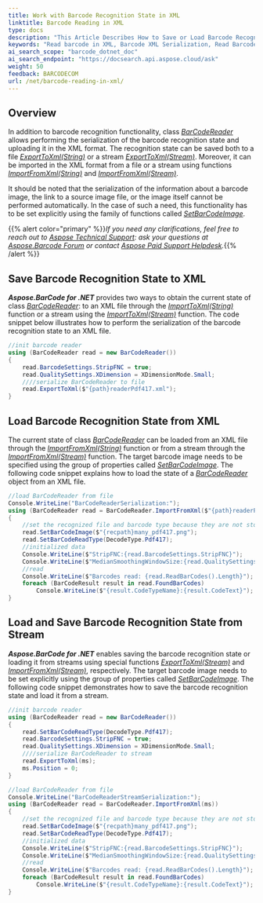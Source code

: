```yaml
---
title: Work with Barcode Recognition State in XML
linktitle: Barcode Reading in XML
type: docs
description: "This Article Describes How to Save or Load Barcode Recognition State in the XML format"
keywords: "Read barcode in XML, Barcode XML Serialization, Read Barcode from Stream, Scan Barcode from Image, Many Barcodes in One Image, Read PDF417 Barcode, Barcode in WPF Project, Aspose.BarCode, Read Barcode C#"
ai_search_scope: "barcode_dotnet_doc"
ai_search_endpoint: "https://docsearch.api.aspose.cloud/ask"
weight: 50
feedback: BARCODECOM
url: /net/barcode-reading-in-xml/
---
```


## **Overview**
In addition to barcode recognition functionality, class [*BarCodeReader*](https://reference.aspose.com/barcode/net/aspose.barcode.barcoderecognition/barcodereader) allows performing the serialization of the barcode recognition state and uploading it in the XML format. The recognition state can be saved both to a file [*ExportToXml(String)*](https://reference.aspose.com/barcode/net/aspose.barcode.barcoderecognition.barcodereader/exporttoxml/methods/1) or a stream [*ExportToXml(Stream)*](https://reference.aspose.com/barcode/net/aspose.barcode.barcoderecognition/barcodereader/methods/exporttoxml). Moreover, it can be imported in the XML format from a file or a stream using functions [*ImportFromXml(String)*](https://reference.aspose.com/barcode/net/aspose.barcode.barcoderecognition.barcodereader/importfromxml/methods/1) and [*ImportFromXml(Stream)*](https://reference.aspose.com/barcode/net/aspose.barcode.barcoderecognition/barcodereader/methods/importfromxml). 
  
It should be noted that the serialization of the information about a barcode image, the link to a source image file, or the image itself cannot be performed automatically. In the case of such a need, this functionality has to be set explicitly using the family of functions called [*SetBarCodeImage*](https://reference.aspose.com/barcode/net/aspose.barcode.barcoderecognition/barcodereader/methods/setbarcodeimage/index).    

{{% alert color="primary" %}}*If you need any clarifications, feel free to reach out to [Aspose Technical Support](/barcode/net/technical-support/): ask your questions at [Aspose.Barcode Forum](https://forum.aspose.com/c/barcode/13) or contact [Aspose Paid Support Helpdesk](https://helpdesk.aspose.com/).*{{% /alert %}}

## **Save Barcode Recognition State to XML**
***Aspose.BarCode for .NET*** provides two ways to obtain the current state of class [*BarCodeReader*](https://reference.aspose.com/barcode/net/aspose.barcode.barcoderecognition/barcodereader): to an XML file through the [*ImportToXml(String)*](https://reference.aspose.com/barcode/net/aspose.barcode.barcoderecognition.barcodereader/importfromxml/methods/1) function or a stream using the [*ImportToXml(Stream)*](https://reference.aspose.com/barcode/net/aspose.barcode.barcoderecognition/barcodereader/methods/importfromxml) function. The code snippet below illustrates how to perform the serialization of the barcode recognition state to an XML file.   
``` csharp
//init barcode reader
using (BarCodeReader read = new BarCodeReader())
{
    read.BarcodeSettings.StripFNC = true;
    read.QualitySettings.XDimension = XDimensionMode.Small;
    ////serialize BarCodeReader to file
    read.ExportToXml($"{path}readerPdf417.xml");
}
```

## **Load Barcode Recognition State from XML**
The current state of class [*BarCodeReader*](https://reference.aspose.com/barcode/net/aspose.barcode.barcoderecognition/barcodereader) can be loaded from an XML file through the [*ImportFromXml(String)*](https://reference.aspose.com/barcode/net/aspose.barcode.barcoderecognition.barcodereader/importfromxml/methods/1) function or from a stream through the [*ImportFromXml(Stream)*](https://reference.aspose.com/barcode/net/aspose.barcode.barcoderecognition/barcodereader/methods/importfromxml) function. The target barcode image needs to be specified using the group of properties called [*SetBarCodeImage*](https://reference.aspose.com/barcode/net/aspose.barcode.barcoderecognition/barcodereader/methods/setbarcodeimage/index). The following code snippet explains how to load the state of a [*BarCodeReader*](https://reference.aspose.com/barcode/net/aspose.barcode.barcoderecognition/barcodereader) object from an XML file. 

``` csharp
//load BarCodeReader from file
Console.WriteLine("BarCodeReaderSerialization:");
using (BarCodeReader read = BarCodeReader.ImportFromXml($"{path}readerPdf417.xml"))
{
    //set the recognized file and barcode type because they are not stored
    read.SetBarCodeImage($"{recpath}many_pdf417.png");
    read.SetBarCodeReadType(DecodeType.Pdf417);
    //initialized data
    Console.WriteLine($"StripFNC:{read.BarcodeSettings.StripFNC}");
    Console.WriteLine($"MedianSmoothingWindowSize:{read.QualitySettings.XDimension.ToString()}");
    //read
    Console.WriteLine($"Barcodes read: {read.ReadBarCodes().Length}");
    foreach (BarCodeResult result in read.FoundBarCodes)
        Console.WriteLine($"{result.CodeTypeName}:{result.CodeText}");
}
```


## **Load and Save Barcode Recognition State from Stream**
***Aspose.BarCode for .NET*** enables saving the barcode recognition state or loading it from streams using special functions [*ExportToXml(Stream)*](https://reference.aspose.com/barcode/net/aspose.barcode.barcoderecognition/barcodereader/methods/exporttoxml) and [*ImportFromXml(Stream)*](https://reference.aspose.com/barcode/net/aspose.barcode.barcoderecognition/barcodereader/methods/importfromxml), respectively. The target barcode image needs to be set explicitly using the group of properties called [*SetBarCodeImage*](https://reference.aspose.com/barcode/net/aspose.barcode.barcoderecognition/barcodereader/methods/setbarcodeimage/index). The following code snippet demonstrates how to save the barcode recognition state and load it from a stream. 

``` csharp
//init barcode reader
using (BarCodeReader read = new BarCodeReader())
{
    read.SetBarCodeReadType(DecodeType.Pdf417);
    read.BarcodeSettings.StripFNC = true;
    read.QualitySettings.XDimension = XDimensionMode.Small;
    ////serialize BarCodeReader to stream
    read.ExportToXml(ms);
    ms.Position = 0;
}

//load BarCodeReader from file
Console.WriteLine("BarCodeReaderStreamSerialization:");
using (BarCodeReader read = BarCodeReader.ImportFromXml(ms))
{
    //set the recognized file and barcode type because they are not stored
    read.SetBarCodeImage($"{recpath}many_pdf417.png");
    read.SetBarCodeReadType(DecodeType.Pdf417);
    //initialized data
    Console.WriteLine($"StripFNC:{read.BarcodeSettings.StripFNC}");
    Console.WriteLine($"MedianSmoothingWindowSize:{read.QualitySettings.XDimension.ToString()}");
    //read
    Console.WriteLine($"Barcodes read: {read.ReadBarCodes().Length}");
    foreach (BarCodeResult result in read.FoundBarCodes)
        Console.WriteLine($"{result.CodeTypeName}:{result.CodeText}");
}
```